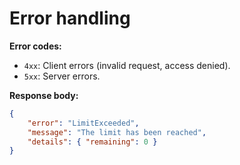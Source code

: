 # Error handling

**Error codes:**
- `4xx`: Client errors (invalid request, access denied).
- `5xx`: Server errors.

**Response body:**
```json
{
    "error": "LimitExceeded",
    "message": "The limit has been reached",
    "details": { "remaining": 0 }
}
```